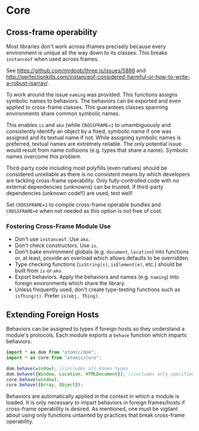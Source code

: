 # Core

## Cross-frame operability

Most libraries don't work across iframes precisely because every environment is unique all the way down to its classes.  This breaks `instanceof` when used across frames.

See https://github.com/mrdoob/three.js/issues/5886 and http://perfectionkills.com/instanceof-considered-harmful-or-how-to-write-a-robust-isarray/.

To work around the issue `naming` was provided.  This functions assigns symbolic names to behaviors.  The behaviors can be exported and even applied to cross-frame classes.  This guarantees classes spanning environments share common symbolic names.

This enables `is` and `ako` (while `CROSSFRAME=1` to umambiguously and consistently identify an object by a fixed, symbolic name if one was assigned and its textual name if not.  While assigning symbolic names is preferred, textual names are extremely reliable.  The only potential issue would result from name collisions (e.g. types that share a name).  Symbolic names overcome this problem.

Third-party code including most polyfills (even natives) should be considered unreliable as there is no consistent means by which developers are tackling cross-frame operability.  Only fully-controlled code with no external dependencies (unknowns) can be trusted.  If third-party dependencies (unknown code!!) are used, test well!

Set `CROSSFRAME=1` to compile cross-frame operable bundles and `CROSSFRAME=0` when not needed as this option is not free of cost.

### Fostering Cross-Frame Module Use

* Don't use `instanceof`.  Use `ako`.
* Don't check constructors.  Use `is`.
* Don't bake environment globals (e.g. `document`, `location`) into functions or, at least, provide an overload which allows defaults to be overridden.
* Type checking functions (`isString(s)`, `isElement(e)`, etc.) should be built from `is` or `ako`.
* Export behaviors.  Apply the behaviors and names (e.g. `naming`) into foreign environments which share the library.
* Unless frequently used, don't create type-testing functions such as `isThing(t)`.  Prefer `is(obj, Thing)`.

## Extending Foreign Hosts

Behaviors can be assigned to types if foreign hosts so they understand a module's protocols.  Each module exports a `behave` function which imparts behaviors.

```javascript
import * as dom from "atomic/dom";
import * as core from "atomic/core";

dom.behave(window); //includes all known types
dom.behave({Window, Location, HTMLDocument}); //includes only specified types
core.behave(window);
core.behave({Array, Object});
```
Behaviors are automatically applied in the context in which a module is loaded.  It is only necessary to impart behaviors in foreign frames/hosts if cross-frame operability is desired.  As mentioned, one must be vigilant about using only functions untainted by practices that break cross-frame operability.
